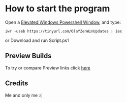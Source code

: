 # **How to start the program**

Open a [Elevated Windows Powershell Window](https://docs.microsoft.com/en-us/powershell/scripting/windows-powershell/starting-windows-powershell?view=powershell-7.2#with-administrative-privileges-run-as-administrator), and type: 
```
iwr -useb https://tinyurl.com/OlaYZenWinUpdates | iex
```
or Download and run Script.ps1

## Preview Builds
To try or compare Preview links click [here](https://github.com/OlaYZen/Windows-Update/tree/Preview)
## **Credits**
Me and only me :(